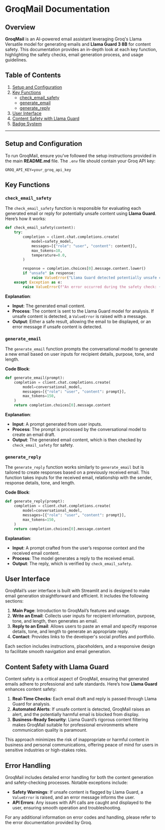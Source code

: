 
# GroqMail Documentation

## Overview

**GroqMail** is an AI-powered email assistant leveraging Groq's Llama Versatile model for generating emails and **Llama Guard 3 8B** for content safety. This documentation provides an in-depth look at each key function, highlighting the safety checks, email generation process, and usage guidelines.

## Table of Contents

1. [Setup and Configuration](#setup-and-configuration)
2. [Key Functions](#key-functions)
    - [check_email_safety](#check_email_safety)
    - [generate_email](#generate_email)
    - [generate_reply](#generate_reply)
3. [User Interface](#user-interface)
4. [Content Safety with Llama Guard](#content-safety-with-llama-guard)
5. [Badge System](#badge-system)

---

## Setup and Configuration

To run GroqMail, ensure you’ve followed the setup instructions provided in the main **README.md** file. The `.env` file should contain your Groq API key:

```env
GROQ_API_KEY=your_groq_api_key
```

## Key Functions

### `check_email_safety`

The `check_email_safety` function is responsible for evaluating each generated email or reply for potentially unsafe content using **Llama Guard**. Here’s how it works:

```python
def check_email_safety(content):
    try:
        completion = client.chat.completions.create(
            model=safety_model,
            messages=[{"role": "user", "content": content}],
            max_tokens=10,
            temperature=0.0,
        )

        response = completion.choices[0].message.content.lower()
        if "unsafe" in response:
            raise ValueError("Llama Guard detected potentially unsafe content in the generated email.")
    except Exception as e:
        raise ValueError(f"An error occurred during the safety check: {e}")
```

**Explanation**:
- **Input**: The generated email content.
- **Process**: The content is sent to the Llama Guard model for analysis. If unsafe content is detected, a `ValueError` is raised with a message.
- **Output**: Either a safe result, allowing the email to be displayed, or an error message if unsafe content is detected.

### `generate_email`

The `generate_email` function prompts the conversational model to generate a new email based on user inputs for recipient details, purpose, tone, and length. 

**Code Block**:
```python
def generate_email(prompt):
    completion = client.chat.completions.create(
        model=conversational_model,
        messages=[{"role": "user", "content": prompt}],
        max_tokens=150,
    )
    return completion.choices[0].message.content
```

**Explanation**:
- **Input**: A prompt generated from user inputs.
- **Process**: The prompt is processed by the conversational model to create an email draft.
- **Output**: The generated email content, which is then checked by `check_email_safety` for safety.

### `generate_reply`

The `generate_reply` function works similarly to `generate_email` but is tailored to create responses based on a previously received email. This function takes inputs for the received email, relationship with the sender, response details, tone, and length.

**Code Block**:
```python
def generate_reply(prompt):
    completion = client.chat.completions.create(
        model=conversational_model,
        messages=[{"role": "user", "content": prompt}],
        max_tokens=150,
    )
    return completion.choices[0].message.content
```

**Explanation**:
- **Input**: A prompt crafted from the user’s response context and the received email content.
- **Process**: The model generates a reply to the received email.
- **Output**: The reply, which is verified by `check_email_safety`.

## User Interface

GroqMail’s user interface is built with Streamlit and is designed to make email generation straightforward and efficient. It includes the following sections:

1. **Main Page**: Introduction to GroqMail’s features and usage.
2. **Write an Email**: Collects user inputs for recipient information, purpose, tone, and length, then generates an email.
3. **Reply to an Email**: Allows users to paste an email and specify response details, tone, and length to generate an appropriate reply.
4. **Contact**: Provides links to the developer's social profiles and portfolio.

Each section includes instructions, placeholders, and a responsive design to facilitate smooth navigation and email generation.

## Content Safety with Llama Guard

Content safety is a critical aspect of GroqMail, ensuring that generated emails adhere to professional and safe standards. Here’s how **Llama Guard** enhances content safety:

1. **Real-Time Checks**: Each email draft and reply is passed through Llama Guard for analysis.
2. **Automated Alerts**: If unsafe content is detected, GroqMail raises an alert, and the potentially harmful email is blocked from display.
3. **Business-Ready Security**: Llama Guard’s rigorous content filtering makes GroqMail suitable for professional environments where communication quality is paramount.

This approach minimizes the risk of inappropriate or harmful content in business and personal communications, offering peace of mind for users in sensitive industries or high-stakes roles.


## Error Handling

GroqMail includes detailed error handling for both the content generation and safety-checking processes. Notable exceptions include:

- **Safety Warnings**: If unsafe content is flagged by Llama Guard, a `ValueError` is raised, and an error message informs the user.
- **API Errors**: Any issues with API calls are caught and displayed to the user, ensuring smooth operation and troubleshooting.

For any additional information on error codes and handling, please refer to the error documentation provided by Groq.

